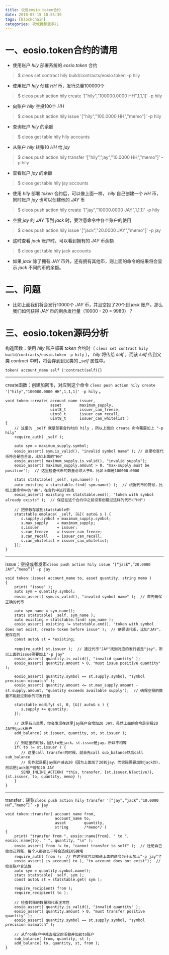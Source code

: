 ```yaml
---
title: 说说eosio.token合约
date: 2018-05-15 10:55:39
tags: [Blockchain]
categories: 攻城狮那些事儿
---
```


# 一、eosio.token合约的请用
- 使用账户 *hily* 部署系统的 *eosio.token* 合约
> \$ cleos set contract hily build/contracts/eosio.token -p hily

<!--more-->

- 使用账户 *hily* 创建 *HH* 币，发行总量100000个
> \$ cleos push action hily create '["hily","100000.0000 HH",1,1,1]' -p hily

- 向账户 *hily* 空投100个 *HH*
> \$ cleos push action hily issue '["hily","100.0000 HH","memo"]' -p hily

- 查询账户 *hily* 的余额
> \$ cleos get table hily hily accounts

- 从账户 *hily* 转账10 *HH* 给 *jay*
> \$ cleos  push action hily transfer '["hily","jay","10.0000 HH","memo"]' -p hily
- 查看账户 *jay* 的余额
> \$ cleos get table hily jay accounts

- 使用 *hily* 部署 *token* 合约后，可以像上面一样， *hily* 自己创建一个 *HH* 币，同时账户 *jay* 也可以创建他的 *JAY* 币
> \$ cleos push action hily create '["jay","10000.0000 JAY",1,1,1]' -p hily

- 空投 *jay* 的 *JAY* 币到 *jack* 时，要注意命令中各个账户的使用
> \$ cleos push action hily issue '["jack","20.0000 JAY","memo"]' -p jay

- 这时查看 *jack* 账户时，可以看到拥有的 *JAY* 币余额
> \$ cleos get table hily jack accounts

- 如果 *jack* 除了拥有 *JAY* 币外，还有拥有其他币，则上面的命令的结果将会显示 *jack* 不同的币的余额。

# 二、问题
- 比如上面我们将会发行10000个 *JAY* 币，并且空投了20个到 *jack* 账户，那么我们如何获得 *JAY* 币的剩余发行量（10000 - 20 = 9980）？

# 三、eosio.token源码分析
构造函数：使用 *hily* 账户部署 *token* 合约时（ `cleos set contract hily build/contracts/eosio.token -p hily` ）， *hily* 将传给 *self* ，而该 *self* 传到父类 *contract* 中时，将会存到到父类的 *_self* 属性中。
```
token( account_name self ):contract(self){}
```

- - -

create函数：创建加密币，对应到这个命令 `cleos push action hily create '["hily","100000.0000 HH",1,1,1]' -p hily` 。
```
void token::create( account_name issuer,
                    asset        maximum_supply,
                    uint8_t      issuer_can_freeze,
                    uint8_t      issuer_can_recall,
                    uint8_t      issuer_can_whitelist )
{
    // 这里的 _self 就是部署合约时的 hily ，所以上面的 create 命令需要加上 "-p hily"
    require_auth( _self );

    auto sym = maximum_supply.symbol;
    eosio_assert( sym.is_valid(), "invalid symbol name" ); // 这里检查代币符合是否合法，比如上面的"HH"
    eosio_assert( maximum_supply.is_valid(), "invalid supply");
    eosio_assert( maximum_supply.amount > 0, "max-supply must be positive");  // 这里检查代币的数量必须大于0，比如上面是100000.0000

    stats statstable( _self, sym.name() );
    auto existing = statstable.find( sym.name() );  // 根据代币的符号，比如上面命令中的"HH"，在合约中进行查找
    eosio_assert( existing == statstable.end(), "token with symbol already exists" );  // 保证在这个合约中之前没有创建过这样的代币("HH")

    // 把参数存放到statstable中
    statstable.emplace( _self, [&]( auto& s ) {
       s.supply.symbol = maximum_supply.symbol;
       s.max_supply    = maximum_supply;
       s.issuer        = issuer;
       s.can_freeze    = issuer_can_freeze;
       s.can_recall    = issuer_can_recall;
       s.can_whitelist = issuer_can_whitelist;
    });
}
```


- - -

issue：空投或者发币`cleos push action hily issue ‘[“jack“,”20.0000 JAY”,”memo”]’ -p jay`
```
void token::issue( account_name to, asset quantity, string memo )
{
    print( "issue" );
    auto sym = quantity.symbol;
    eosio_assert( sym.is_valid(), "invalid symbol name" );  // 首先确保正确的代币

    auto sym_name = sym.name();
    stats statstable( _self, sym_name );
    auto existing = statstable.find( sym_name );
    eosio_assert( existing != statstable.end(), "token with symbol does not exist, create token before issue" );  // 确保该代币，比如"JAY"，是存在的
    const auto& st = *existing;

    require_auth( st.issuer );  // 通过代币"JAY"找到对应的发行者是"jay"，所以上面的issue需要加上"-p jay"
    eosio_assert( quantity.is_valid(), "invalid quantity" );
    eosio_assert( quantity.amount > 0, "must issue positive quantity" );

    eosio_assert( quantity.symbol == st.supply.symbol, "symbol precision mismatch" );
    eosio_assert( quantity.amount <= st.max_supply.amount - st.supply.amount, "quantity exceeds available supply");  // 确保空投的数量不能超过剩余的可发行量

    statstable.modify( st, 0, [&]( auto& s ) {
       s.supply += quantity;
    });

    // 这里有点意思，你会发现在这里jay账户会增加20 JAY，虽然上面的命令是空投20 JAY到jack账户
    add_balance( st.issuer, quantity, st, st.issuer );

    // 到这里的时候，因为to是jack，st.issue是jay，所以不相等
    if( to != st.issuer ) {
       // 这里call transfer的时候，就会先call sub_balance然后call sub_balance
       // 实作就是把jay账户减去20（因为上面加了20到jay，而实际需要加到jack的），然后把jack账户增加20 JAY
       SEND_INLINE_ACTION( *this, transfer, {st.issuer,N(active)}, {st.issuer, to, quantity, memo} );
    }
}
```

- - -

transfer：转账`cleos push action hily transfer ‘[“jay”,”jack”,”10.0000 HH”,”memo”]’ -p jay`
```
void token::transfer( account_name from,
                      account_name to,
                      asset        quantity,
                      string       /*memo*/ )
{
    print( "transfer from ", eosio::name{from}, " to ", eosio::name{to}, " ", quantity, "\n" );
    eosio_assert( from != to, "cannot transfer to self" );  // 杜绝自己给自己转账，每个人都这么干将会造成EOS拥堵
    require_auth( from );  // 在这里就可以知道上面的命令为什么加上"-p jay"了
    eosio_assert( is_account( to ), "to account does not exist");  // 检查账户合法性
    auto sym = quantity.symbol.name();
    stats statstable( _self, sym );
    const auto& st = statstable.get( sym );

    require_recipient( from );
    require_recipient( to );

    // 检查转账的数量和代币正常性
    eosio_assert( quantity.is_valid(), "invalid quantity" );
    eosio_assert( quantity.amount > 0, "must transfer positive quantity" );
    eosio_assert( quantity.symbol == st.supply.symbol, "symbol precision mismatch" );

    // 从from账户中减去指定的币额并加到to账户
    sub_balance( from, quantity, st );
    add_balance( to, quantity, st, from );
}
```
